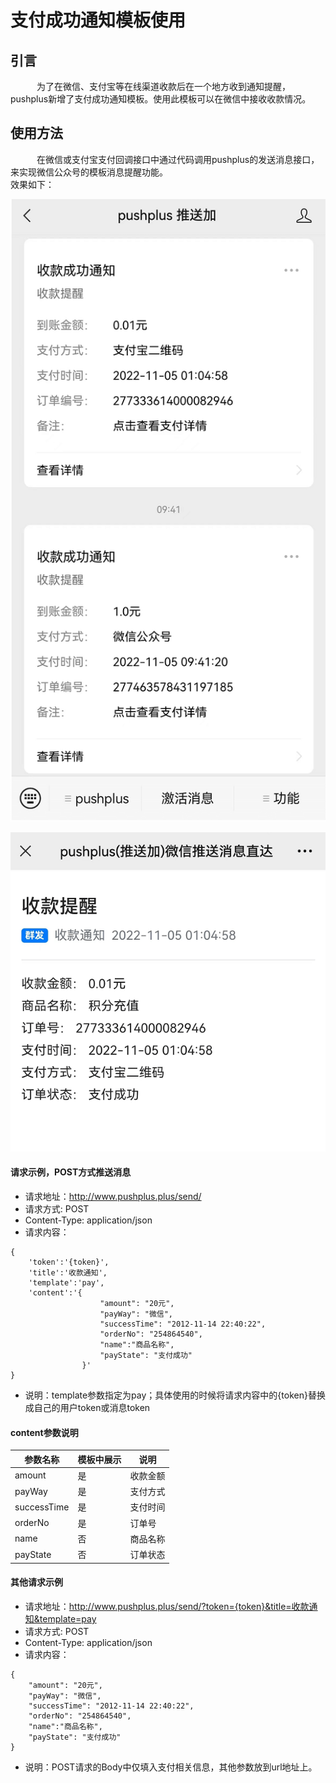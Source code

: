 # 支付成功通知模板使用

## 引言
　&emsp;&emsp;为了在微信、支付宝等在线渠道收款后在一个地方收到通知提醒，pushplus新增了支付成功通知模板。使用此模板可以在微信中接收收款情况。

## 使用方法
　&emsp;&emsp;在微信或支付宝支付回调接口中通过代码调用pushplus的发送消息接口，来实现微信公众号的模板消息提醒功能。\
效果如下：

![收款成功通知](../images/pay1.png)

![收款详情](../images/pay2.png)

#### 请求示例，POST方式推送消息
- 请求地址：http://www.pushplus.plus/send/
- 请求方式: POST
- Content-Type: application/json
- 请求内容：

```
{
    'token':'{token}',
    'title':'收款通知',
    'template':'pay',
	'content':'{
                    "amount": "20元",
                    "payWay": "微信",
                    "successTime": "2012-11-14 22:40:22",
                    "orderNo": "254864540",
                    "name":"商品名称",
                    "payState": "支付成功"                  
                }'
}
```
- 说明：template参数指定为pay；具体使用的时候将请求内容中的{token}替换成自己的用户token或消息token

#### content参数说明

参数名称 | 模板中展示  | 说明
---|--- |--- 
amount | 是 |  收款金额
payWay |  是 |  支付方式
successTime | 是 | 支付时间
orderNo |  是 | 订单号
name |  否 |  商品名称
payState |  否 | 订单状态

#### 其他请求示例

- 请求地址：http://www.pushplus.plus/send/?token={token}&title=收款通知&template=pay
- 请求方式: POST
- Content-Type: application/json
- 请求内容：

```
{
    "amount": "20元",
    "payWay": "微信",
    "successTime": "2012-11-14 22:40:22",
    "orderNo": "254864540",
    "name":"商品名称",
    "payState": "支付成功"                  
}
```
- 说明：POST请求的Body中仅填入支付相关信息，其他参数放到url地址上。
